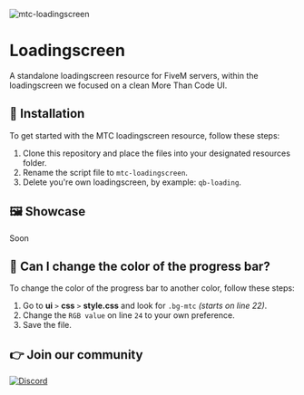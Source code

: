 ![mtc-loadingscreen](https://i.imgur.com/TjCzUM6.png)

# Loadingscreen
A standalone loadingscreen resource for FiveM servers, within the loadingscreen we focused on a clean More Than Code UI.

## 🔌 Installation
To get started with the MTC loadingscreen resource, follow these steps:

1. Clone this repository and place the files into your designated resources folder.
2. Rename the script file to ```mtc-loadingscreen```.
3. Delete you're own loadingscreen, by example: ```qb-loading```.

## 🖼️ Showcase

Soon

## 🎨 Can I change the color of the progress bar?
To change the color of the progress bar to another color, follow these steps:

1. Go to **ui** ```>``` **css** ```>``` **style.css** and look for ```.bg-mtc``` *(starts on line 22)*.
2. Change the ```RGB value``` on line ```24``` to your own preference.
3. Save the file.

## 👉 Join our community

[![Discord](https://discord.com/api/guilds/1075048579758035014/widget.png?style=banner2)](https://discord.gg/cFuv5BMWzK)
